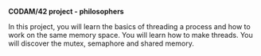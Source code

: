 **CODAM/42 project - philosophers**

In this project, you will learn the basics of threading a process and how to
work on the same memory space. You will learn how to make threads. You will discover
the mutex, semaphore and shared memory.
